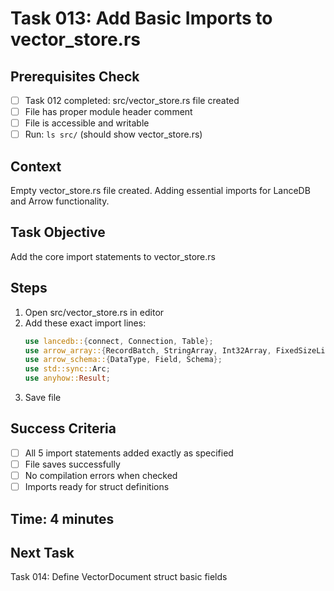 # Task 013: Add Basic Imports to vector_store.rs

## Prerequisites Check
- [ ] Task 012 completed: src/vector_store.rs file created
- [ ] File has proper module header comment
- [ ] File is accessible and writable
- [ ] Run: `ls src/` (should show vector_store.rs)

## Context
Empty vector_store.rs file created. Adding essential imports for LanceDB and Arrow functionality.

## Task Objective
Add the core import statements to vector_store.rs

## Steps
1. Open src/vector_store.rs in editor
2. Add these exact import lines:
   ```rust
   use lancedb::{connect, Connection, Table};
   use arrow_array::{RecordBatch, StringArray, Int32Array, FixedSizeListArray};
   use arrow_schema::{DataType, Field, Schema};
   use std::sync::Arc;
   use anyhow::Result;
   ```
3. Save file

## Success Criteria
- [ ] All 5 import statements added exactly as specified
- [ ] File saves successfully
- [ ] No compilation errors when checked
- [ ] Imports ready for struct definitions

## Time: 4 minutes

## Next Task
Task 014: Define VectorDocument struct basic fields